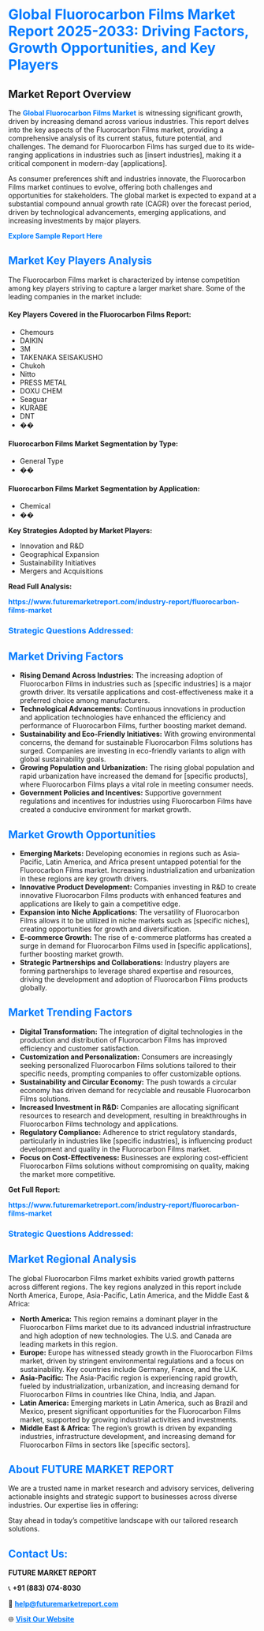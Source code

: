 <h1 style="color: #007BFF;">Global Fluorocarbon Films Market Report 2025-2033: Driving Factors, Growth Opportunities, and Key Players</h1>

<section id="overview">
<h2>Market Report Overview</h2>
<p>The <a href="https://www.futuremarketreport.com/industry-report/fluorocarbon-films-market" style="color: #007BFF; text-decoration: none;"><strong>Global Fluorocarbon Films Market</strong></a> is witnessing significant growth, driven by increasing demand across various industries. This report delves into the key aspects of the Fluorocarbon Films market, providing a comprehensive analysis of its current status, future potential, and challenges. The demand for Fluorocarbon Films has surged due to its wide-ranging applications in industries such as [insert industries], making it a critical component in modern-day [applications].</p>
<p>As consumer preferences shift and industries innovate, the Fluorocarbon Films market continues to evolve, offering both challenges and opportunities for stakeholders. The global market is expected to expand at a substantial compound annual growth rate (CAGR) over the forecast period, driven by technological advancements, emerging applications, and increasing investments by major players.</p>
</section>

<section id="overview">
<p><a href="https://www.futuremarketreport.com/request-sample/reportId=113835" style="color: #007BFF; text-decoration: none;"><strong>Explore Sample Report Here</strong></a></p>
</section>

<section id="key-players">
<h2 style="color: #007BFF;">Market Key Players Analysis</h2>
<p>The Fluorocarbon Films market is characterized by intense competition among key players striving to capture a larger market share. Some of the leading companies in the market include:</p>
<h4>Key Players Covered in the Fluorocarbon Films Report:</h4>
<ul><li>Chemours</li><li>DAIKIN</li><li>3M</li><li>TAKENAKA SEISAKUSHO</li><li>Chukoh</li><li>Nitto</li><li>PRESS METAL</li><li>DOXU CHEM</li><li>Seaguar</li><li>KURABE</li><li>DNT</li><li>��</li></ul>
<h4>Fluorocarbon Films Market Segmentation by Type:</h4>
<ul><li>General Type</li><li>��</li></ul>

<h4>Fluorocarbon Films Market Segmentation by Application:</h4>
<ul><li>Chemical</li><li>��</li></ul>
<p><strong>Key Strategies Adopted by Market Players:</strong></p>
<ul>
<li>Innovation and R&D</li>
<li>Geographical Expansion</li>
<li>Sustainability Initiatives</li>
<li>Mergers and Acquisitions</li>
</ul>
</section>

<section>
<p><strong>Read Full Analysis: </strong></p><a href="https://www.futuremarketreport.com/industry-report/fluorocarbon-films-market" style="color: #007BFF; text-decoration: none;"><strong>https://www.futuremarketreport.com/industry-report/fluorocarbon-films-market</strong></a>
<h3 style="color: #007BFF;">Strategic Questions Addressed:</h3>
</section>

<section id="driving-factors">
<h2 style="color: #007BFF;">Market Driving Factors</h2>
<ul>
<li><strong>Rising Demand Across Industries:</strong> The increasing adoption of Fluorocarbon Films in industries such as [specific industries] is a major growth driver. Its versatile applications and cost-effectiveness make it a preferred choice among manufacturers.</li>
<li><strong>Technological Advancements:</strong> Continuous innovations in production and application technologies have enhanced the efficiency and performance of Fluorocarbon Films, further boosting market demand.</li>
<li><strong>Sustainability and Eco-Friendly Initiatives:</strong> With growing environmental concerns, the demand for sustainable Fluorocarbon Films solutions has surged. Companies are investing in eco-friendly variants to align with global sustainability goals.</li>
<li><strong>Growing Population and Urbanization:</strong> The rising global population and rapid urbanization have increased the demand for [specific products], where Fluorocarbon Films plays a vital role in meeting consumer needs.</li>
<li><strong>Government Policies and Incentives:</strong> Supportive government regulations and incentives for industries using Fluorocarbon Films have created a conducive environment for market growth.</li>
</ul>
</section>

<section id="growth-opportunities">
<h2 style="color: #007BFF;">Market Growth Opportunities</h2>
<ul>
<li><strong>Emerging Markets:</strong> Developing economies in regions such as Asia-Pacific, Latin America, and Africa present untapped potential for the Fluorocarbon Films market. Increasing industrialization and urbanization in these regions are key growth drivers.</li>
<li><strong>Innovative Product Development:</strong> Companies investing in R&D to create innovative Fluorocarbon Films products with enhanced features and applications are likely to gain a competitive edge.</li>
<li><strong>Expansion into Niche Applications:</strong> The versatility of Fluorocarbon Films allows it to be utilized in niche markets such as [specific niches], creating opportunities for growth and diversification.</li>
<li><strong>E-commerce Growth:</strong> The rise of e-commerce platforms has created a surge in demand for Fluorocarbon Films used in [specific applications], further boosting market growth.</li>
<li><strong>Strategic Partnerships and Collaborations:</strong> Industry players are forming partnerships to leverage shared expertise and resources, driving the development and adoption of Fluorocarbon Films products globally.</li>
</ul>
</section>

<section id="trending-factors">
<h2 style="color: #007BFF;">Market Trending Factors</h2>
<ul>
<li><strong>Digital Transformation:</strong> The integration of digital technologies in the production and distribution of Fluorocarbon Films has improved efficiency and customer satisfaction.</li>
<li><strong>Customization and Personalization:</strong> Consumers are increasingly seeking personalized Fluorocarbon Films solutions tailored to their specific needs, prompting companies to offer customizable options.</li>
<li><strong>Sustainability and Circular Economy:</strong> The push towards a circular economy has driven demand for recyclable and reusable Fluorocarbon Films solutions.</li>
<li><strong>Increased Investment in R&D:</strong> Companies are allocating significant resources to research and development, resulting in breakthroughs in Fluorocarbon Films technology and applications.</li>
<li><strong>Regulatory Compliance:</strong> Adherence to strict regulatory standards, particularly in industries like [specific industries], is influencing product development and quality in the Fluorocarbon Films market.</li>
<li><strong>Focus on Cost-Effectiveness:</strong> Businesses are exploring cost-efficient Fluorocarbon Films solutions without compromising on quality, making the market more competitive.</li>
</ul>
</section>

<section>
<p><strong>Get Full Report: </strong></p><a href="https://www.futuremarketreport.com/industry-report/fluorocarbon-films-market" style="color: #007BFF; text-decoration: none;"><strong>https://www.futuremarketreport.com/industry-report/fluorocarbon-films-market</strong></a>
<h3 style="color: #007BFF;">Strategic Questions Addressed:</h3>
</section>


<section id="regional-analysis">
<h2 style="color: #007BFF;">Market Regional Analysis</h2>
<p>The global Fluorocarbon Films market exhibits varied growth patterns across different regions. The key regions analyzed in this report include North America, Europe, Asia-Pacific, Latin America, and the Middle East & Africa:</p>
<ul>
<li><strong>North America:</strong> This region remains a dominant player in the Fluorocarbon Films market due to its advanced industrial infrastructure and high adoption of new technologies. The U.S. and Canada are leading markets in this region.</li>
<li><strong>Europe:</strong> Europe has witnessed steady growth in the Fluorocarbon Films market, driven by stringent environmental regulations and a focus on sustainability. Key countries include Germany, France, and the U.K.</li>
<li><strong>Asia-Pacific:</strong> The Asia-Pacific region is experiencing rapid growth, fueled by industrialization, urbanization, and increasing demand for Fluorocarbon Films in countries like China, India, and Japan.</li>
<li><strong>Latin America:</strong> Emerging markets in Latin America, such as Brazil and Mexico, present significant opportunities for the Fluorocarbon Films market, supported by growing industrial activities and investments.</li>
<li><strong>Middle East & Africa:</strong> The region’s growth is driven by expanding industries, infrastructure development, and increasing demand for Fluorocarbon Films in sectors like [specific sectors].</li>
</ul>
</section>

<footer>
<h2 style="color: #007BFF;">About FUTURE MARKET REPORT</h2>
<p>We are a trusted name in market research and advisory services, delivering actionable insights and strategic support to businesses across diverse industries. Our expertise lies in offering:</p>

<p>Stay ahead in today’s competitive landscape with our tailored research solutions.</p>

<h2 style="color: #007BFF;">Contact Us:</h2>
<p><strong>FUTURE MARKET REPORT</strong></p>
<p>📞 <strong>+91 (883) 074-8030</strong></p>
<p>📧 <strong><a href="mailto:help@futuremarketreport.com" style="color: #007BFF;">help@futuremarketreport.com</a></strong></p>
<p>🌐 <strong><a href="https://www.futuremarketreport.com/" style="color: #007BFF;">Visit Our Website</a></strong></p>
</footer>